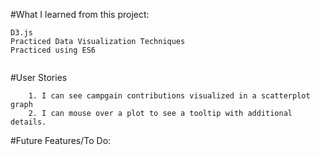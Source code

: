 #What I learned from this project:
 ```
D3.js
Practiced Data Visualization Techniques 
Practiced using ES6

 
```
#User Stories
```
	1. I can see campgain contributions visualized in a scatterplot graph
	2. I can mouse over a plot to see a tooltip with additional details.
```

#Future Features/To Do: 
  ```
  ```